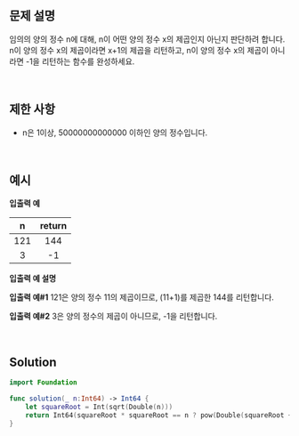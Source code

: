 ## 문제 설명

임의의 양의 정수 n에 대해, n이 어떤 양의 정수 x의 제곱인지 아닌지 판단하려 합니다.
n이 양의 정수 x의 제곱이라면 x+1의 제곱을 리턴하고, n이 양의 정수 x의 제곱이 아니라면 -1을 리턴하는 함수를 완성하세요.

</br>

## 제한 사항

- n은 1이상, 50000000000000 이하인 양의 정수입니다.

</br>

## 예시

**입출력 예**

|  n   | return |
| :--: | :----: |
| 121  |  144   |
|  3   |   -1   |

**입출력 예 설명**

**입출력 예#1**
121은 양의 정수 11의 제곱이므로, (11+1)를 제곱한 144를 리턴합니다.

**입출력 예#2**
3은 양의 정수의 제곱이 아니므로, -1을 리턴합니다.

</br>

## Solution

```swift
import Foundation

func solution(_ n:Int64) -> Int64 {
    let squareRoot = Int(sqrt(Double(n)))
    return Int64(squareRoot * squareRoot == n ? pow(Double(squareRoot + 1), 2.0) : -1)
}
```

